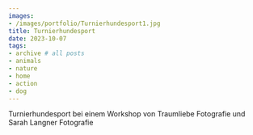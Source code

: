 ```yaml
---
images:
- /images/portfolio/Turnierhundesport1.jpg
title: Turnierhundesport
date: 2023-10-07
tags:
- archive # all posts
- animals
- nature
- home
- action
- dog
---
```

Turnierhundesport bei einem Workshop von Traumliebe Fotografie und Sarah Langner Fotografie
